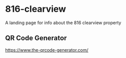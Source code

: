 # 816-clearview
A landing page for info about the 816 clearview property

## QR Code Generator
https://www.the-qrcode-generator.com/
